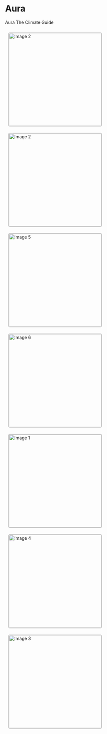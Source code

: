 # Aura

Aura The Climate Guide

<img src="https://github.com/user-attachments/assets/3d66c768-df9f-4a06-b6dc-295289ed6e65" alt="Image 2" width="300" style="margin: 10px; border: 2px solid #ccc; border-radius: 5px;"/>
<img src="https://github.com/user-attachments/assets/48880244-b9a6-410a-985c-0db76063cffe" alt="Image 2" width="300" style="margin: 10px; border: 2px solid #ccc; border-radius: 5px;"/>
<img src="https://github.com/user-attachments/assets/2cc9e82c-d4f1-402d-b0c0-147417958d12" alt="Image 5" width="300" style="margin: 10px; border: 2px solid #ccc; border-radius: 5px;"/>
<img src="https://github.com/user-attachments/assets/ff80988e-2100-4a32-b76a-13855fbca5c2" alt="Image 6" width="300" style="margin: 10px; border: 2px solid #ccc; border-radius: 5px;"/>
<img src="https://github.com/user-attachments/assets/dd2f2a31-f07c-47e4-87b4-769168a0ec71" alt="Image 1" width="300" style="margin: 10px; border: 2px solid #ccc; border-radius: 5px;"/>
<img src="https://github.com/user-attachments/assets/9e51e7eb-5474-4a38-a01c-f5fc113fab22" alt="Image 4" width="300" style="margin: 10px; border: 2px solid #ccc; border-radius: 5px;"/>
<img src="https://github.com/user-attachments/assets/8ca859f1-097f-4d36-b391-270fa9bcb7fa" alt="Image 3" width="300" style="margin: 10px; border: 2px solid #ccc; border-radius: 5px;"/>
